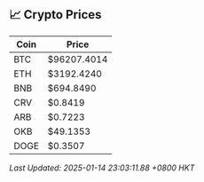 ## 📈 Crypto Prices

| Coin | Price |
| ---- | ----- |
| BTC | $96207.4014 |
| ETH | $3192.4240 |
| BNB | $694.8490 |
| CRV | $0.8419 |
| ARB | $0.7223 |
| OKB | $49.1353 |
| DOGE | $0.3507 |

_Last Updated: 2025-01-14 23:03:11.88 +0800 HKT_
